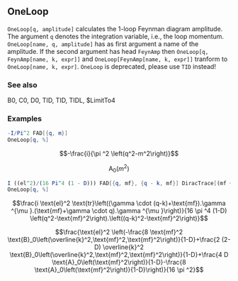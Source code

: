 ## OneLoop

`OneLoop[q, amplitude]` calculates the 1-loop Feynman diagram amplitude. The argument `q` denotes the integration variable, i.e., the loop momentum. `OneLoop[name, q, amplitude]` has as first argument a name of the amplitude. If the second argument has head `FeynAmp` then `OneLoop[q, FeynAmp[name, k, expr]]` and `OneLoop[FeynAmp[name, k, expr]]` tranform to `OneLoop[name, k, expr]`. `OneLoop` is deprecated, please use `TID` instead!

### See also

B0, C0, D0, TID, TID, TIDL, $LimitTo4

### Examples

```mathematica
-I/Pi^2 FAD[{q, m}]
OneLoop[q, %]
```

$$-\frac{i}{\pi ^2 \left(q^2-m^2\right)}$$

$$\text{A}_0\left(m^2\right)$$

```mathematica
I ((el^2)/(16 Pi^4 (1 - D))) FAD[{q, mf}, {q - k, mf}] DiracTrace[(mf + GSD[q - k]) . GAD[\[Mu]] . (mf + GSD[q]) . GAD[\[Mu]]] 
OneLoop[q, %]
```

$$\frac{i \text{el}^2 \text{tr}\left((\gamma \cdot (q-k)+\text{mf}).\gamma ^{\mu }.(\text{mf}+\gamma \cdot q).\gamma ^{\mu }\right)}{16 \pi ^4 (1-D) \left(q^2-\text{mf}^2\right).\left((q-k)^2-\text{mf}^2\right)}$$

$$\frac{\text{el}^2 \left(-\frac{8 \text{mf}^2 \text{B}_0\left(\overline{k}^2,\text{mf}^2,\text{mf}^2\right)}{1-D}+\frac{2 (2-D) \overline{k}^2 \text{B}_0\left(\overline{k}^2,\text{mf}^2,\text{mf}^2\right)}{1-D}+\frac{4 D \text{A}_0\left(\text{mf}^2\right)}{1-D}-\frac{8 \text{A}_0\left(\text{mf}^2\right)}{1-D}\right)}{16 \pi ^2}$$